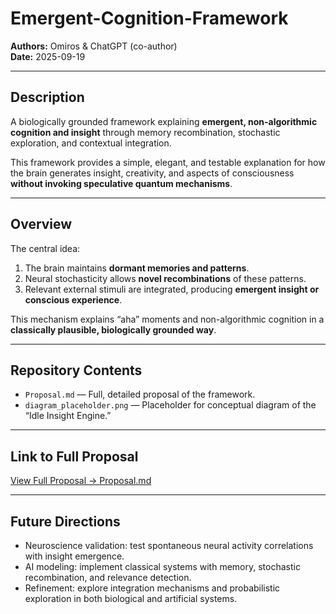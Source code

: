 # Emergent-Cognition-Framework

**Authors:** Omiros & ChatGPT (co-author)  
**Date:** 2025-09-19  

---

## Description
A biologically grounded framework explaining **emergent, non-algorithmic cognition and insight** through memory recombination, stochastic exploration, and contextual integration.

This framework provides a simple, elegant, and testable explanation for how the brain generates insight, creativity, and aspects of consciousness **without invoking speculative quantum mechanisms**.

---

## Overview
The central idea:  
1. The brain maintains **dormant memories and patterns**.  
2. Neural stochasticity allows **novel recombinations** of these patterns.  
3. Relevant external stimuli are integrated, producing **emergent insight or conscious experience**.  

This mechanism explains “aha” moments and non-algorithmic cognition in a **classically plausible, biologically grounded way**.

---

## Repository Contents
- `Proposal.md` — Full, detailed proposal of the framework.  
- `diagram_placeholder.png` — Placeholder for conceptual diagram of the “Idle Insight Engine.”  

---

## Link to Full Proposal
[View Full Proposal → Proposal.md](Proposal.md)

---

## Future Directions
- Neuroscience validation: test spontaneous neural activity correlations with insight emergence.  
- AI modeling: implement classical systems with memory, stochastic recombination, and relevance detection.  
- Refinement: explore integration mechanisms and probabilistic exploration in both biological and artificial systems.
